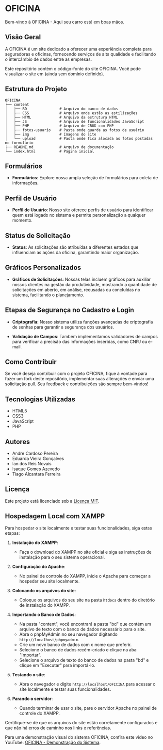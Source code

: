 

# OFICINA

Bem-vindo à OFICINA - Aqui seu carro está em boas mãos.

## Visão Geral

A OFICINA é um site dedicado a oferecer uma experiência completa para seguradoras e oficinas, fornecendo serviços de alta qualidade e facilitando o intercâmbio de dados entre as empresas.

Este repositório contém o código-fonte do site OFICINA. Você pode visualizar o site em (ainda sem domínio definido).

## Estrutura do Projeto

```plaintext
OFICINA
├── content
│   ├── BD               # Arquivo do banco de dados
│   ├── CSS              # Arquivo onde estão as estilizações
│   ├── HTML             # Arquivo da estrutura HTML
│   ├── JS               # Arquivo de funcionalidades JavaScript
│   ├── PHP              # Arquivo de CRUD com PHP
│   ├── fotos-usuario    # Pasta onde guarda as fotos de usuário
│   ├── img              # Imagens do site
│   └── upload           # Pasta onde fica alocada as fotos postadas no formulário
├── README.md            # Arquivo de documentação
└── index.html           # Página inicial
```

## Formulários

- **Formulários**: Explore nossa ampla seleção de formulários para coleta de informações.

## Perfil de Usuário

- **Perfil de Usuário**: Nosso site oferece perfis de usuário para identificar quem está logado no sistema e permite personalização a qualquer momento.

## Status de Solicitação

- **Status**: As solicitações são atribuídas a diferentes estados que influenciam as ações da oficina, garantindo maior organização.

## Gráficos Personalizados

- **Gráficos de Solicitações**: Nossas telas incluem gráficos para auxiliar nossos clientes na gestão da produtividade, mostrando a quantidade de solicitações em aberto, em análise, recusadas ou concluídas no sistema, facilitando o planejamento.

## Etapas de Segurança no Cadastro e Login

- **Criptografia**: Nosso sistema utiliza funções avançadas de criptografia de senhas para garantir a segurança dos usuários.

- **Validação de Campos**: Também implementamos validadores de campos para verificar a precisão das informações inseridas, como CNPJ ou e-mail.

## Como Contribuir

Se você deseja contribuir com o projeto OFICINA, fique à vontade para fazer um fork deste repositório, implementar suas alterações e enviar uma solicitação pull. Seu feedback e contribuições são sempre bem-vindos!

## Tecnologias Utilizadas

- HTML5
- CSS3
- JavaScript
- PHP

## Autores

- Andre Cardoso Pereira
- Eduarda Vieira Gonçalves
- Ian dos Reis Novais
- Isaque Gomes Azevedo
- Tiago Alcantara Ferreira

## Licença

Este projeto está licenciado sob a [Licença MIT](LICENSE).

## Hospedagem Local com XAMPP

Para hospedar o site localmente e testar suas funcionalidades, siga estas etapas:

1. **Instalação do XAMPP**:
   - Faça o download do XAMPP no site oficial e siga as instruções de instalação para o seu sistema operacional.

2. **Configuração do Apache**:
   - No painel de controle do XAMPP, inicie o Apache para começar a hospedar seu site localmente.

3. **Colocando os arquivos do site**:
   - Coloque os arquivos do seu site na pasta `htdocs` dentro do diretório de instalação do XAMPP.

4. **Importando o Banco de Dados**:
   - Na pasta "content", você encontrará a pasta "bd" que contém um arquivo de texto com o banco de dados necessário para o site.
   - Abra o phpMyAdmin no seu navegador digitando `http://localhost/phpmyadmin`.
   - Crie um novo banco de dados com o nome que preferir.
   - Selecione o banco de dados recém-criado e clique na aba "Importar".
   - Selecione o arquivo de texto do banco de dados na pasta "bd" e clique em "Executar" para importá-lo.

5. **Testando o site**:
   - Abra o navegador e digite `http://localhost/OFICINA` para acessar o site localmente e testar suas funcionalidades.

6. **Parando o servidor**:
   - Quando terminar de usar o site, pare o servidor Apache no painel de controle do XAMPP.

Certifique-se de que os arquivos do site estão corretamente configurados e que não há erros de caminho nos links e referências.

Para uma demonstração visual do sistema OFICINA, confira este vídeo no YouTube: [OFICINA - Demonstração do Sistema](https://www.youtube.com/watch?v=poyHcR9BDFg).
```
